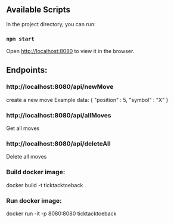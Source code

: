 ## Available Scripts

In the project directory, you can run:

### `npm start`

Open [http://localhost:8080](http://localhost:8080) to view it in the browser.

## Endpoints:

### http://localhost:8080/api/newMove

create a new move
Example data:
{
"position" : 5,
"symbol" : "X"
}

### http://localhost:8080/api/allMoves

Get all moves

### http://localhost:8080/api/deleteAll

Delete all moves

### Build docker image:

docker build -t ticktacktoeback .

### Run docker image:

docker run -it -p 8080:8080 ticktacktoeback
